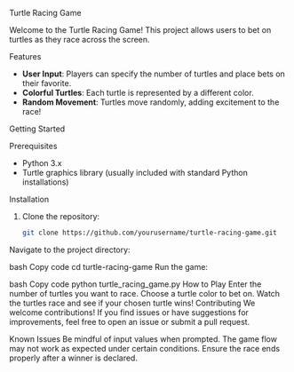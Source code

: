 Turtle Racing Game

Welcome to the Turtle Racing Game! This project allows users to bet on turtles as they race across the screen. 

Features

- **User Input**: Players can specify the number of turtles and place bets on their favorite.
- **Colorful Turtles**: Each turtle is represented by a different color.
- **Random Movement**: Turtles move randomly, adding excitement to the race!

Getting Started

Prerequisites

- Python 3.x
- Turtle graphics library (usually included with standard Python installations)

Installation

1. Clone the repository:
   ```bash
   git clone https://github.com/yourusername/turtle-racing-game.git
Navigate to the project directory:

bash
Copy code
cd turtle-racing-game
Run the game:

bash
Copy code
python turtle_racing_game.py
How to Play
Enter the number of turtles you want to race.
Choose a turtle color to bet on.
Watch the turtles race and see if your chosen turtle wins!
Contributing
We welcome contributions! If you find issues or have suggestions for improvements, feel free to open an issue or submit a pull request.

Known Issues
Be mindful of input values when prompted.
The game flow may not work as expected under certain conditions.
Ensure the race ends properly after a winner is declared.
